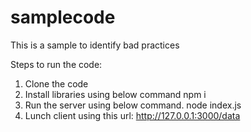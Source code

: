 # samplecode
This is a sample to identify bad practices

Steps to run the code: 
1. Clone the code
2. Install libraries using below command
    npm i
3. Run the server using below command.
    node index.js
4. Lunch client using this url: http://127.0.0.1:3000/data
